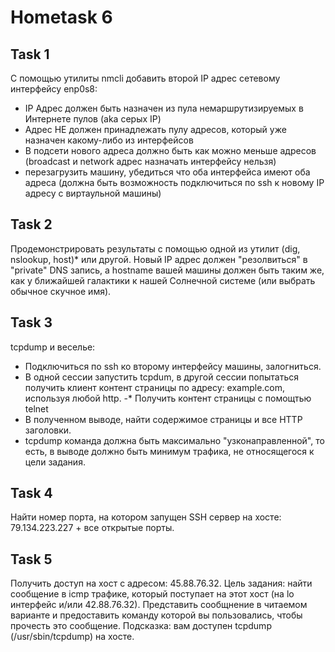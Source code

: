 # Hometask 6

## Task 1 
  С помощью утилиты nmcli добавить второй IP адрес сетевому интерфейсу enp0s8:
  
   - IP Адрес должен быть назначен из пула немаршрутизируемых в Интернете пулов (aka серых IP)
   - Адрес НЕ должен принадлежать пулу адресов, который уже назначен какому-либо из интерфейсов
   - В подсети нового адреса должно быть как можно меньше адресов (broadcast и network адрес назначать интерфейсу нельзя)
   - перезагрузить машину, убедиться что оба интерфейса имеют оба адреса (должна быть возможность подключиться по ssh к новому IP адресу с виртаульной машины)
   
     
   
## Task 2
  Продемонстрировать результаты с помощью  одной из утилит (dig, nslookup, host)* или другой. Новый IP адрес должен "резолвиться" в "private" DNS запись, а hostname вашей машины должен быть таким же, как у ближайшей галактики к нашей Солнечной системе 
(или выбрать обычное скучное имя). 

## Task 3
  tcpdump и веселье:
  
   - Подключиться по ssh ко второму интерфейсу машины, залогниться.
   - В одной сессии запустить tcpdum, в другой сессии попытаться получить клиент контент страницы по адресу: example.com,  используя любой http.
   -* Получить контент страницы с помощтью telnet
   - В полученном выводе, найти содержимое страницы и все HTTP заголовки.
   - tcpdump команда должна быть максимально "узконаправленной", то есть, в выводе должно быть минимум трафика, не относящегося к цели задания.
  
## Task 4
  Найти номер порта, на котором запущен SSH сервер на хосте: 79.134.223.227 + все открытые порты.

## Task 5
  Получить доступ на хост с адресом: 45.88.76.32.
  Цель задания: найти сообщение в icmp трафике, который поступает на этот хост (на lo интерфейс и/или 42.88.76.32). Представить сообщнение 
  в читаемом варианте и предоставить команду которой вы пользовались, чтобы прочесть это сообщение. Подсказка: вам доступен tcpdump (/usr/sbin/tcpdump) на хосте.
  
